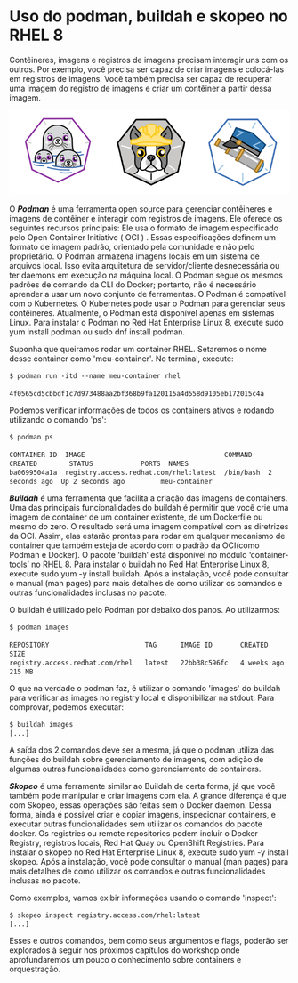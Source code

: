 
# Uso do podman, buildah e skopeo no RHEL 8

Contêineres, imagens e registros de imagens precisam interagir uns com
os outros. Por exemplo, você precisa ser capaz de criar imagens e colocá-las
em registros de imagens. Você também precisa ser capaz de recuperar uma
imagem do registro de imagens e criar um contêiner a partir dessa imagem.

![Podman](../images/123.png)

O _**Podman**_ é uma ferramenta open source para gerenciar contêineres e
imagens de contêiner e interagir com registros de imagens. Ele oferece
os seguintes recursos principais:
Ele usa o formato de imagem especificado pelo Open Container Initiative ( OCI )
. Essas especificações definem um formato de imagem padrão, orientado
pela comunidade e não pelo proprietário.
O Podman armazena imagens locais em um sistema de arquivos local. Isso
evita arquitetura de servidor/cliente desnecessária ou ter daemons em execução
na máquina local.
O Podman segue os mesmos padrões de comando da CLI do Docker; portanto, não
é necessário aprender a usar um novo conjunto de ferramentas.
O Podman é compatível com o Kubernetes. O Kubernetes pode usar o Podman
para gerenciar seus contêineres.
Atualmente, o Podman está disponível apenas em sistemas Linux. Para instalar
o Podman no Red Hat Enterprise Linux 8, execute sudo yum install podman ou
sudo dnf install podman.

Suponha que queiramos rodar um container RHEL. Setaremos o nome desse container como 'meu-container'.
No terminal, execute:

```
$ podman run -itd --name meu-container rhel

4f0565cd5cbbdf1c7d973488aa2bf368b9fa120115a4d558d9105eb172015c4a
```

Podemos verificar informações de todos os containers ativos e rodando utilizando o comando 'ps':

```
$ podman ps

CONTAINER ID  IMAGE                                   COMMAND    CREATED        STATUS            PORTS  NAMES
ba0699504a1a  registry.access.redhat.com/rhel:latest  /bin/bash  2 seconds ago  Up 2 seconds ago         meu-container
```

_**Buildah**_
é uma ferramenta que facilita a criação das imagens de containers.
Uma das principais funcionalidades do buildah é permitir que você crie
uma imagem de container de um container existente, de um Dockerfile ou
mesmo do zero. O resultado será uma imagem compatível com as diretrizes da OCI.
Assim, elas estarão prontas para rodar em qualquer mecanismo de container que
também esteja de acordo com o padrão da OCI(como Podman e Docker).
O pacote ‘buildah’ está disponível no módulo ‘container-tools’  no RHEL 8.
Para instalar o buildah no Red Hat Enterprise Linux 8, execute sudo yum -y
install buildah.
Após a instalação, você pode consultar o manual (man pages) para mais
detalhes de como utilizar os comandos e outras funcionalidades inclusas no pacote.

O buildah é utilizado pelo Podman por debaixo dos panos. Ao utilizarmos:

```
$ podman images

REPOSITORY                        TAG      IMAGE ID       CREATED       SIZE
registry.access.redhat.com/rhel   latest   22bb38c596fc   4 weeks ago   215 MB
```

O que na verdade o podman faz, é utilizar o comando 'images' do buildah para verificar as images no registry local e disponibilizar na stdout.
Para comprovar, podemos executar:

```
$ buildah images
[...]
```

A saída dos 2 comandos deve ser a mesma, já que o podman utiliza das funções do buildah sobre gerenciamento de imagens, com adição de algumas outras funcionalidades como gerenciamento de containers.

_**Skopeo**_
é uma ferramente similar ao Buildah de certa forma, já que você também pode
manipular e criar imagens com ela. A grande diferença é que com Skopeo, essas
operações são feitas sem o Docker daemon. Dessa forma, ainda é possivel criar
e copiar imagens, inspecionar containers, e executar outras funcionalidades
sem utilizar os comandos do pacote docker. Os registries ou remote repositories
podem incluir o Docker Registry, registros locais, Red Hat Quay ou OpenShift
Registries.
Para instalar o skopeo no Red Hat Enterprise Linux 8, execute sudo yum -y
install skopeo.
Após a instalação, você pode consultar o manual (man pages) para mais
detalhes de como utilizar os comandos e outras funcionalidades inclusas no pacote.

Como exemplos, vamos exibir informações usando o comando 'inspect':

```
$ skopeo inspect registry.access.com/rhel:latest
[...]
```

Esses e outros comandos, bem como seus argumentos e flags, poderão ser explorados à seguir nos próximos capítulos do workshop onde aprofundaremos um pouco o conhecimento sobre containers e orquestração.
